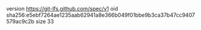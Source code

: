 version https://git-lfs.github.com/spec/v1
oid sha256:e5ebf7264ae1235aab62941a8e366b049f01bbe9b3ca37b47cc9407579ac9c2b
size 33
